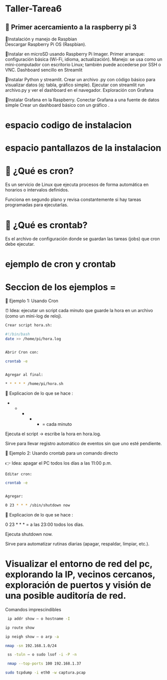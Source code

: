 # Taller-Tarea6
## 🍓 Primer acercamiento a la raspberry pi 3 
 
🧷Instalación y manejo de Raspbian            
Descargar Raspberry Pi OS (Raspbian).

🧷Instalar en microSD usando Raspberry Pi Imager.
Primer arranque: configuración básica (Wi-Fi, idioma, actualización).
Manejo: se usa como un mini-computador con escritorio Linux; también puede accederse por SSH o VNC.
Dashboard sencillo en Streamlit

🧷Instalar Python y streamlit.
Crear un archivo .py con código básico para visualizar datos (ej: tabla, gráfico simple).
Ejecutar con streamlit run archivo.py y ver el dashboard en el navegador.
Exploración con Grafana

🧷Instalar Grafana en la Raspberry.
Conectar Grafana a una fuente de datos simple 
Crear un dashboard básico con un gráfico .
 
 # espacio codigo de instalacion 

 # espacio pantallazos de la instalacion 


 # 🤖 ¿Qué es cron?
  

Es un servicio de Linux que ejecuta procesos de forma automática en horarios o intervalos definidos.

Funciona en segundo plano y revisa constantemente si hay tareas programadas para ejecutarlas.


# 👾 ¿Qué es crontab?

Es el archivo de configuración donde se guardan las tareas (jobs) que cron debe ejecutar.

# ejemplo de cron y crontab

# Seccion de los ejemplos =

🔹 Ejemplo 1: Usando Cron

⏰ Idea: ejecutar un script cada minuto que guarde la hora en un archivo (como un mini-log de reloj).
```bash
Crear script hora.sh:

#!/bin/bash
date >> /home/pi/hora.log


Abrir Cron con:

crontab -e


Agregar al final:

* * * * * /home/pi/hora.sh

```

🧠 Explicacion de lo que se hace :

* * * * * = cada minuto

Ejecuta el script → escribe la hora en hora.log.

Sirve para llevar registro automático de eventos sin que uno esté pendiente.


🔹 Ejemplo 2: Usando crontab para un comando directo

👉 Idea: apagar el PC todos los días a las 11:00 p.m.

```bash
Editar cron:

crontab -e


Agregar:

0 23 * * * /sbin/shutdown now
```

🧠 Explicacion de lo que se hace :

0 23 * * * = a las 23:00 todos los días.

Ejecuta shutdown now.

Sirve para automatizar rutinas diarias (apagar, respaldar, limpiar, etc.).

# Visualizar el entorno de red del pc, explorando la IP, vecinos cercanos, exploración de puertos y visión de una posible auditoría de red.

Comandos imprescindibles 

```bash IP y interfaces:
 ip addr show — o hostname -I
```
```bash Puerta de enlace/ruta:
ip route show
```
```bash Vecinos/ARP:  
ip neigh show — o arp -a
```
```bash Hosts activos (ping-scan): 
nmap -sn 192.168.1.0/24
```
```bash Puertos locales que escuchan:
 ss -tuln — o sudo lsof -i -P -n
```
```bash Escaneo de puertos :
 nmap --top-ports 100 192.168.1.37
```

```bash Captura de paquetes: 
sudo tcpdump -i eth0 -w captura.pcap 
```
